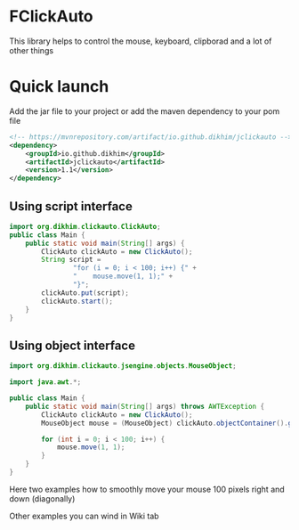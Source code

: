 # FClickAuto
This library helps to control the mouse, keyboard, clipborad and a lot of other things

# Quick launch

Add the jar file to your project or add the maven dependency to your pom file
```xml
<!-- https://mvnrepository.com/artifact/io.github.dikhim/jclickauto -->
<dependency>
    <groupId>io.github.dikhim</groupId>
    <artifactId>jclickauto</artifactId>
    <version>1.1</version>
</dependency>
```




## Using script interface 
```java
import org.dikhim.clickauto.ClickAuto;
public class Main {
    public static void main(String[] args) {
        ClickAuto clickAuto = new ClickAuto();
        String script =
                "for (i = 0; i < 100; i++) {" +
                "    mouse.move(1, 1);" +
                "}";
        clickAuto.put(script);
        clickAuto.start();
    }
}
```


## Using object interface 
```java
import org.dikhim.clickauto.jsengine.objects.MouseObject;

import java.awt.*;

public class Main {
    public static void main(String[] args) throws AWTException {
        ClickAuto clickAuto = new ClickAuto();
        MouseObject mouse = (MouseObject) clickAuto.objectContainer().get("mouse");

        for (int i = 0; i < 100; i++) {
            mouse.move(1, 1);
        }
    }
}
```
Here two examples how to smoothly move your mouse 100 pixels right and down (diagonally)

Other examples you can wind in Wiki tab
